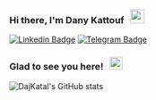<h3>Hi there, I'm Dany Kattouf &nbsp; <img src="https://media.giphy.com/media/hvRJCLFzcasrR4ia7z/giphy.gif" width="25px"></h3>

[![Linkedin Badge](https://img.shields.io/badge/-LinkedIn-0e76a8?style=flat-square&logo=Linkedin&logoColor=white)](https://linkedin.com/in/dany-kattouf)
[![Telegram Badge](https://img.shields.io/badge/-Telegram-0088cc?style=flat-square&logo=Telegram&logoColor=white)](https://t.me/danykattouf)

<h3 float="left">
Glad to see you here! &nbsp;
<img src="https://visitor-badge-reloaded.herokuapp.com/badge?page_id=dajkatal&color=0D0C0D&style=for-the-badge&logo=Github" height="23px" />
</h3>


![DajKatal's GitHub stats](https://github-readme-stats.vercel.app/api?username=dajkatal&show_icons=true&hide_border=true&&count_private=true&include_all_commits=true&theme=dark)

<!--
**dajkatal/dajkatal** is a ✨ _special_ ✨ repository because its `README.md` (this file) appears on your GitHub profile.

Here are some ideas to get you started:

- 🔭 I’m currently working on ...
- 🌱 I’m currently learning ...
- 👯 I’m looking to collaborate on ...
- 🤔 I’m looking for help with ...
- 💬 Ask me about ...
- 📫 How to reach me: ...
- 😄 Pronouns: ...
- ⚡ Fun fact: ...
-->
